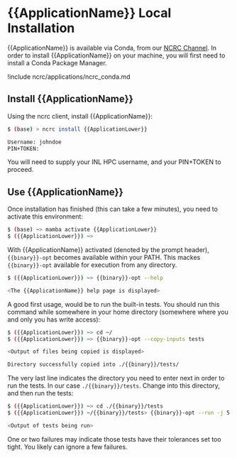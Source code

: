 # {{ApplicationName}} Local Installation

{{ApplicationName}} is available via Conda, from our [NCRC Channel](https://conda.software.inl.gov/ncrc-{{ApplicationLower}}). In order to install {{ApplicationName}} on your machine, you will first need to install a Conda Package Manager.

!include ncrc/applications/ncrc_conda.md

## Install {{ApplicationName}}

Using the ncrc client, install {{ApplicationName}}:

```bash
$ (base) > ncrc install {{ApplicationLower}}

Username: johndoe
PIN+TOKEN:
```

You will need to supply your INL HPC username, and your PIN+TOKEN to proceed.

## Use {{ApplicationName}}

Once installation has finished (this can take a few minutes), you need to activate this environment:

```bash
$ (base) ~> mamba activate {{ApplicationLower}}
$ ({{ApplicationLower}}) ~>
```

With {{ApplicationName}} activated (denoted by the prompt header), `{{binary}}-opt` becomes available within your PATH. This mackes `{{binary}}-opt` available for execution from any directory.

```bash
$ ({{ApplicationLower}}) ~> {{binary}}-opt --help

<The {{ApplicationName}} help page is displayed>
```

A good first usage, would be to run the built-in tests. You should run this command while somewhere in your home directory (somewhere where you and only you has write access):

```bash
$ ({{ApplicationLower}}) ~> cd ~/
$ ({{ApplicationLower}}) ~> {{binary}}-opt --copy-inputs tests

<Output of files being copied is displayed>

Directory successfully copied into ./{{binary}}/tests/
```

The very last line indicates the directory you need to enter next in order to run the tests. In our case `./{{binary}}/tests`. Change into this directory, and then run the tests:

```bash
$ ({{ApplicationLower}}) ~> cd ./{{binary}}/tests
$ ({{ApplicationLower}}) ~/{{binary}}/tests> {{binary}}-opt --run -j 5

<Output of tests being run>
```

One or two failures may indicate those tests have their tolerances set too tight. You likely can ignore a few failures.
